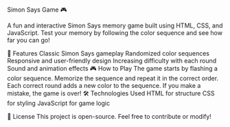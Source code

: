 Simon Says Game 🎮

A fun and interactive Simon Says memory game built using HTML, CSS, and JavaScript. Test your memory by following the color sequence and see how far you can go!

🚀 Features
Classic Simon Says gameplay
Randomized color sequences
Responsive and user-friendly design
Increasing difficulty with each round
Sound and animation effects
🎮 How to Play
The game starts by flashing a color sequence.
Memorize the sequence and repeat it in the correct order.
Each correct round adds a new color to the sequence.
If you make a mistake, the game is over!
🛠️ Technologies Used
HTML for structure
CSS for styling
JavaScript for game logic


📜 License
This project is open-source. Feel free to contribute or modify!
